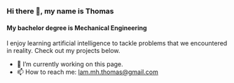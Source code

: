 ### Hi there 👋, my name is Thomas
#### My bachelor degree is Mechanical Engineering
I enjoy learning artificial intelligence to tackle problems that we encountered in reality. Check out my projects below.


- 🔭 I’m currently working on this page. 
- 📫 How to reach me: lam.mh.thomas@gmail.com






